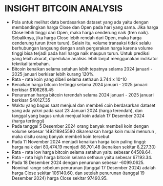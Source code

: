# INSIGHT BITCOIN ANALYSIS
- Pola untuk melihat data berdasarkan dataset yang ada yaitu dengan membandingkan harga Close dan Open pada hari yang sama. Jika harga Close lebih tinggi dari Open, maka harga cenderung naik (tren naik). Sebaliknya, jika harga Close lebih rendah dari Open, maka harga cenderung turun (tren turun). Selain itu, volume transaksi tidak selalu berhubungan langsung dengan arah pergerakan harga karena volume tinggi bisa terjadi pada hari harga naik maupun turun. Untuk prediksi yang lebih akurat, diperlukan analisis lebih lanjut menggunakan indikator teknikal tambahan.
- Bitcoin kenaikan selama setahun lebih tepatnya selama 2024 januari - 2025 januari berkisar lebih kurang 120%.
- Rata - rata koin yang dibeli selama sethaun 3.744 x 10^10
- Kenaikan harga bitcoin tertinggi selama 2024 januari - 2025 januari berkisar $108268.45
- Penururnan harga bitcoin terendah selama 2024 januari - 2025 januari berkisar $40127.35
- Waktu yang bagus saat menjual dan membeli coin berdasarkan dataset yang ada yakni pada saat 23 Januari 2024 (harga terendah), dan tanggal yang bagus untuk menjual koin adalah 17 Desember 2024 (harga tertinggi)
- Pada tanggal 5 Desember 2024 orang banyak membeli koin dengan volume sebesar 149218945580 dikarenakan harga koin mulai menurun , maka disitu orang banyak membeli koin tersebut
- Pada 11 November 2024 menjadi kenaikan harga koin paling tinggi: harga naik dari 80,474.19 menjadi 88,701.48 (kenaikan sekitar 8,227.30)
- Rata - rata low harga bitcoin selama setahun yaitu sebesar 64509.64.
- Rata - rata high harga bitcoin selama sethaun yaitu sebesar 67193.34.
- Pada 18 Desember 2024 dengan penurunan sebesar -6099.0625. Nominal range sebelum penurunan (tanggal 17 Desember 2024) adalah harga Close sekitar 106140.60, dan setelah penurunan (tanggal 19 Desember 2024) harga Close sekitar 97490.95.
